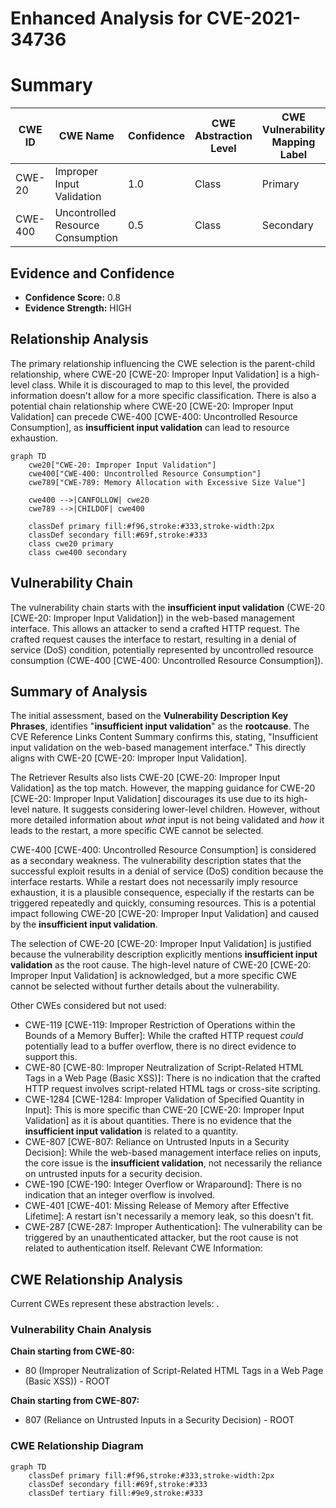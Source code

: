 # Enhanced Analysis for CVE-2021-34736

# Summary
| CWE ID | CWE Name | Confidence | CWE Abstraction Level | CWE Vulnerability Mapping Label | CWE-Vulnerability Mapping Notes |
|---|---|---|---|---|---|
| CWE-20 | Improper Input Validation | 1.0 | Class | Primary | Discouraged |
| CWE-400 | Uncontrolled Resource Consumption | 0.5 | Class | Secondary | Discouraged |

## Evidence and Confidence

*   **Confidence Score:** 0.8
*   **Evidence Strength:** HIGH

## Relationship Analysis
The primary relationship influencing the CWE selection is the parent-child relationship, where CWE-20 [CWE-20: Improper Input Validation] is a high-level class. While it is discouraged to map to this level, the provided information doesn't allow for a more specific classification. There is also a potential chain relationship where CWE-20 [CWE-20: Improper Input Validation] can precede CWE-400 [CWE-400: Uncontrolled Resource Consumption], as **insufficient input validation** can lead to resource exhaustion.

```mermaid
graph TD
    cwe20["CWE-20: Improper Input Validation"]
    cwe400["CWE-400: Uncontrolled Resource Consumption"]
    cwe789["CWE-789: Memory Allocation with Excessive Size Value"]
    
    cwe400 -->|CANFOLLOW| cwe20
    cwe789 -->|CHILDOF| cwe400
    
    classDef primary fill:#f96,stroke:#333,stroke-width:2px
    classDef secondary fill:#69f,stroke:#333
    class cwe20 primary
    class cwe400 secondary
```

## Vulnerability Chain
The vulnerability chain starts with the **insufficient input validation** (CWE-20 [CWE-20: Improper Input Validation]) in the web-based management interface. This allows an attacker to send a crafted HTTP request. The crafted request causes the interface to restart, resulting in a denial of service (DoS) condition, potentially represented by uncontrolled resource consumption (CWE-400 [CWE-400: Uncontrolled Resource Consumption]).

## Summary of Analysis
The initial assessment, based on the **Vulnerability Description Key Phrases**, identifies "**insufficient input validation**" as the **rootcause**. The CVE Reference Links Content Summary confirms this, stating, "Insufficient input validation on the web-based management interface." This directly aligns with CWE-20 [CWE-20: Improper Input Validation].

The Retriever Results also lists CWE-20 [CWE-20: Improper Input Validation] as the top match. However, the mapping guidance for CWE-20 [CWE-20: Improper Input Validation] discourages its use due to its high-level nature. It suggests considering lower-level children. However, without more detailed information about *what* input is not being validated and *how* it leads to the restart, a more specific CWE cannot be selected.

CWE-400 [CWE-400: Uncontrolled Resource Consumption] is considered as a secondary weakness. The vulnerability description states that the successful exploit results in a denial of service (DoS) condition because the interface restarts. While a restart does not necessarily imply resource exhaustion, it is a plausible consequence, especially if the restarts can be triggered repeatedly and quickly, consuming resources. This is a potential impact following CWE-20 [CWE-20: Improper Input Validation] and caused by the **insufficient input validation**.

The selection of CWE-20 [CWE-20: Improper Input Validation] is justified because the vulnerability description explicitly mentions **insufficient input validation** as the root cause. The high-level nature of CWE-20 [CWE-20: Improper Input Validation] is acknowledged, but a more specific CWE cannot be selected without further details about the vulnerability.

Other CWEs considered but not used:

*   CWE-119 [CWE-119: Improper Restriction of Operations within the Bounds of a Memory Buffer]: While the crafted HTTP request *could* potentially lead to a buffer overflow, there is no direct evidence to support this.
*   CWE-80 [CWE-80: Improper Neutralization of Script-Related HTML Tags in a Web Page (Basic XSS)]: There is no indication that the crafted HTTP request involves script-related HTML tags or cross-site scripting.
*   CWE-1284 [CWE-1284: Improper Validation of Specified Quantity in Input]: This is more specific than CWE-20 [CWE-20: Improper Input Validation] as it is about quantities. There is no evidence that the **insufficient input validation** is related to a quantity.
*   CWE-807 [CWE-807: Reliance on Untrusted Inputs in a Security Decision]: While the web-based management interface relies on inputs, the core issue is the **insufficient validation**, not necessarily the reliance on untrusted inputs for a security decision.
*   CWE-190 [CWE-190: Integer Overflow or Wraparound]: There is no indication that an integer overflow is involved.
*   CWE-401 [CWE-401: Missing Release of Memory after Effective Lifetime]: A restart isn't necessarily a memory leak, so this doesn't fit.
*   CWE-287 [CWE-287: Improper Authentication]: The vulnerability can be triggered by an unauthenticated attacker, but the root cause is not related to authentication itself.
Relevant CWE Information:


## CWE Relationship Analysis

Current CWEs represent these abstraction levels: .


### Vulnerability Chain Analysis

**Chain starting from CWE-80:**
- 80 (Improper Neutralization of Script-Related HTML Tags in a Web Page (Basic XSS)) - ROOT


**Chain starting from CWE-807:**
- 807 (Reliance on Untrusted Inputs in a Security Decision) - ROOT



### CWE Relationship Diagram

```mermaid
graph TD
    classDef primary fill:#f96,stroke:#333,stroke-width:2px
    classDef secondary fill:#69f,stroke:#333
    classDef tertiary fill:#9e9,stroke:#333
```